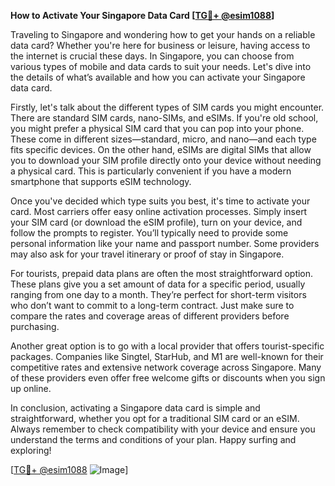 **How to Activate Your Singapore Data Card [[TG💪+ @esim1088](https://t.me/s/esim1088)]**

Traveling to Singapore and wondering how to get your hands on a reliable data card? Whether you're here for business or leisure, having access to the internet is crucial these days. In Singapore, you can choose from various types of mobile and data cards to suit your needs. Let's dive into the details of what’s available and how you can activate your Singapore data card.

Firstly, let's talk about the different types of SIM cards you might encounter. There are standard SIM cards, nano-SIMs, and eSIMs. If you're old school, you might prefer a physical SIM card that you can pop into your phone. These come in different sizes—standard, micro, and nano—and each type fits specific devices. On the other hand, eSIMs are digital SIMs that allow you to download your SIM profile directly onto your device without needing a physical card. This is particularly convenient if you have a modern smartphone that supports eSIM technology.

Once you've decided which type suits you best, it's time to activate your card. Most carriers offer easy online activation processes. Simply insert your SIM card (or download the eSIM profile), turn on your device, and follow the prompts to register. You’ll typically need to provide some personal information like your name and passport number. Some providers may also ask for your travel itinerary or proof of stay in Singapore.

For tourists, prepaid data plans are often the most straightforward option. These plans give you a set amount of data for a specific period, usually ranging from one day to a month. They’re perfect for short-term visitors who don’t want to commit to a long-term contract. Just make sure to compare the rates and coverage areas of different providers before purchasing.

Another great option is to go with a local provider that offers tourist-specific packages. Companies like Singtel, StarHub, and M1 are well-known for their competitive rates and extensive network coverage across Singapore. Many of these providers even offer free welcome gifts or discounts when you sign up online.

In conclusion, activating a Singapore data card is simple and straightforward, whether you opt for a traditional SIM card or an eSIM. Always remember to check compatibility with your device and ensure you understand the terms and conditions of your plan. Happy surfing and exploring!

[[TG💪+ @esim1088](https://t.me/s/esim1088) ![Image](https://i.postimg.cc/Y0z9fWf4/image.png)]